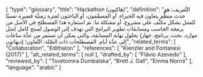 {
    "type": "glossary",
    "title": "Hackathon (هاكثون)",
    "definition": "التَّعريف: هو حدث منظَّم يتعاون فيه الخبراء، أو المصمِّمون، أو الباحثون لفترة زمنيَّة قصيرة نسبيًا للعمل بشكل مكثَّف على مشروع، أو مشكلة ما.  تم استعارة هذا المصطلح في الأصل من برمجة الحاسب ومسابقات تطوير البرامج التي تهدف إلى الوصول لمنتج كامل (مثل موارد، بحث، برنامج، جهاز) بحلول نهاية المسابقة، والتي يمكن أن تستمر من عدَّة ساعات إلى عدَّة أيام. المصطلحات ذات الصِّلة: التَّعاون؛ إديهاتون",
    "related_terms": [
        "Collaboration",
        "Edithaton"
    ],
    "references": [
        "Kienzler and Fontanesi (2017)"
    ],
    "alt_related_terms": [
        null
    ],
    "drafted_by": [
        "Flávio Azevedo"
    ],
    "reviewed_by": [
        "Tsvetomira Dumbalska",
        "Brett J. Gall",
        "Emma Norris"
    ],
    "language": "arabic"
}